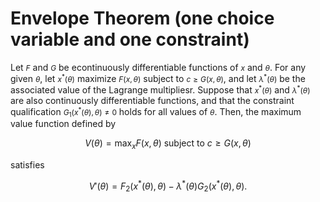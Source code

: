 
<script> window.MathJax = { loader: {     load: ['[tex]/physics', '[tex]/ams', '[tex]/unicode'] }, tex: {     packages: {'[+]': ['physics', 'ams', 'unicode']} } }; </script>
<style> .math.inline {     font-size: 85%; } .math.display {     font-size: 100%; } </style>

# Envelope Theorem (one choice variable and one constraint)

Let $F$ and $G$ be econtinuously differentiable functions of $x$ and
$\theta$. For any given $\theta$, let $x^\ast(\theta)$ maximize
$F(x,\theta)$ subject to $c \ge G(x,\theta)$, and let
$\lambda^\ast(\theta)$ be the associated value of the Lagrange multipliesr.
Suppose that $x^\ast(\theta)$ and $\lambda^\ast(\theta)$ are also continuously
differentiable functions, and that the constraint qualification
$G_1(x^\ast(\theta), \theta) \ne 0$ holds for all values of $\theta$. Then,
the maximum value function defined by

$$
V(\theta) = \max_x F(x,\theta) \text{ subject to }c \ge G(x,\theta)
$$

satisfies

$$
V'(\theta) = F_2(x^*(\theta),\theta) - \lambda^*(\theta) G_2(x^*(\theta), \theta).
$$
